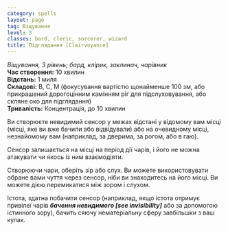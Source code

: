 ```yaml
---
category: spells
layout: page
tag: Віщування
level: 3
classes: bard, cleric, sorcerer, wizard
title: Підглядання [Clairvoyance]
---
```


_Віщування, 3 рівень; бард, клірик, заклинач, чарівник_     
**Час створення:** 10 хвилин    
**Відстань:** 1 миля    
**Складові:** В, С, М (фокусування вартістю щонайменше 100 зм, або прикрашений дорогоцінним камінням ріг для підслуховування, або скляне око для підглядання)    
**Тривалість:** Концентрація, до 10 хвилин    

Ви створюєте невидимий сенсор у межах відстані у відомому вам місці (місці, яке ви вже бачили або відвідували) або на очевидному місці, незнайомому вам (наприклад, за дверима, за рогом, або в гаю).     

Сенсор залишається на місці на період дії чарів, і його не можна атакувати чи якось із ним взаємодіяти.    

Створюючи чари, оберіть зір або слух. Ви можете використовувати обране вами чуття через сенсор, ніби ви знаходитесь на його місці. Ви можете дією перемикатися між зором і слухом.    

Істота, здатна побачити сенсор (наприклад, якщо істота отримує привілеї чарів **_бачення невидимого [see invisibility]_** або за допомогою істинного зору), бачить сяючу нематеріальну сферу завбільшки з ваш кулак. 

